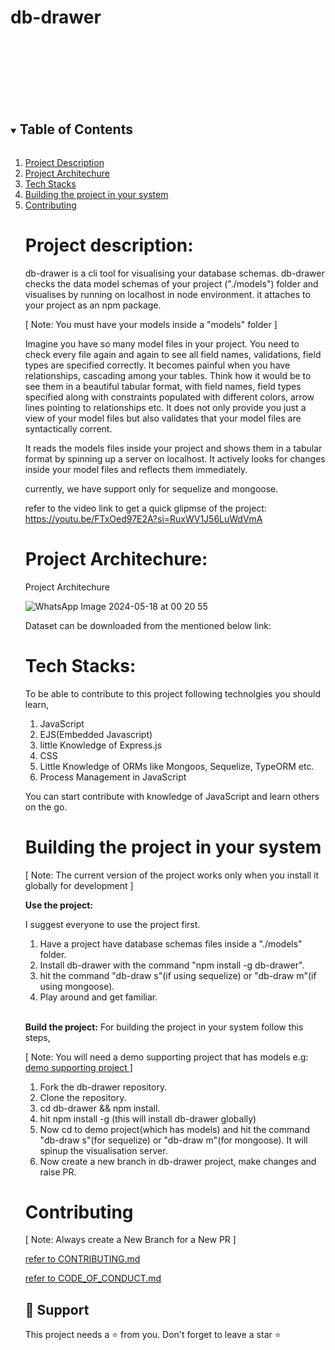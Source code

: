 
# db-drawer 

<br>
<br>
<br>
<br>
<br>
<br>


<!-- TABLE OF CONTENTS -->

<details open="open">
  <summary><h2 style="display: inline-block">Table of Contents</h2></summary>
  <ol>
    <li>
      <a href="#1 Project Description">Project Description</a>
    </li>
    <li>
      <a href="#2 Project Architechture">Project Architechure</a>
    </li>
    <li>
      <a href="#3 Tech Stacks">Tech Stacks</a>
    </li>
    <li>
      <a href="#4 Building the project in your system">Building the project in your system</a>
    </li>
    <li>
      <a href="#5 Contributing">Contributing</a>
    </li>
    

# <a name="1 Project Description">Project description:</a>


db-drawer is a cli tool for visualising your database schemas. db-drawer checks the data model schemas of your project ("./models") folder and visualises by running on localhost in node environment. it attaches to your project as an npm package.

[ Note: You must have your models inside a "models" folder ]

Imagine you have so many model files in  your project. You need to check every file again and again to see all field names, validations, field types are specified correctly. It becomes painful when you have relationships, cascading among your tables. Think how it would be to see them in a beautiful tabular format, with field names, field types specified along with constraints populated with different colors, arrow lines pointing to relationships etc. It does not only provide you just a view of your model files but also validates that your model files are syntactically corrent.

It reads the models files inside your project and shows them in a tabular format by spinning up a server on localhost. It actively looks for changes inside your model files and reflects them immediately.

currently, we have support only for sequelize and mongoose.

refer to the video link to get a quick glipmse of the project: https://youtu.be/FTxOed97E2A?si=RuxWV1J56LuWdVmA

# <a name="2 Project Architechure">Project Architechure:</a>

Project Architechure

![WhatsApp Image 2024-05-18 at 00 20 55](https://github.com/suhanipaliwal/db-drawer/assets/161575955/d6854ec8-fa70-4e82-96ab-6ad278b4f258)


Dataset can be downloaded from the mentioned below link:
# <a name="3 Tech Stacks">Tech Stacks:</a>

To be able to contribute to this project following technolgies you should learn,

1. JavaScript
2. EJS(Embedded Javascript)
3. little Knowledge of Express.js
4. CSS
5. Little Knowledge of ORMs like Mongoos, Sequelize, TypeORM etc.
6. Process Management in JavaScript

You can start contribute with knowledge of JavaScript and learn others on the go.


# <a name="4 Building the project in your system">Building the project in your system</a>

[ Note: The current version of the project works only when you install it globally for development ]

**Use the project:**

I suggest everyone to use the project first. 
1. Have a project have database schemas files inside a "./models" folder. 
2. Install db-drawer with the command "npm install -g db-drawer".
3. hit the command "db-draw s"(if using sequelize) or "db-draw m"(if using mongoose).
4. Play around and get familiar.

<br/>

**Build the project:**
For building the project in your system follow this steps,

[ Note: You will need a demo supporting project that has models e.g: <a href="https://github.com/Bhanu-code/next_store_api "> demo supporting project </a>]

1. Fork the db-drawer repository.
2. Clone the repository.
3. cd db-drawer && npm install.
4. hit npm install -g (this will install db-drawer globally)
5. Now cd to demo project(which has models) and hit the command "db-draw s"(for sequelize) or "db-draw m"(for mongoose). It will spinup the visualisation server.
6. Now create a new branch in db-drawer project, make changes and raise PR.



# <a name="5 Contributing">Contributing</a>

[ Note: Always create a New Branch for a New PR ]

<a href="https://github.com/Bhanu-code/db-drawer/blob/main/CONTRIBUTING.md">refer to CONTRIBUTING.md </a>

<a href="https://github.com/Bhanu-code/db-drawer/blob/main/CODE_OF_CONDUCT.md">refer to CODE_OF_CONDUCT.md </a>





## 🙏 Support

This project needs a ⭐️ from you. Don't forget to leave a star ⭐️



